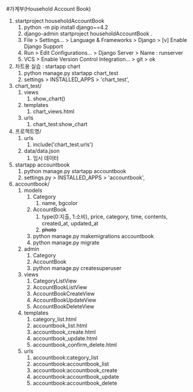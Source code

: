 #가계부(Household Account Book)
1. startproject householdAccountBook
   1. python -m pip install django~=4.2
   2. django-admin startproject householdAccountBook .
   3. File > Settings... > Language & Frameworks > Django > [v] Enable Django Support
   4. Run > Edit Configurations... > Django Server > Name : runserver
   5. VCS > Enable Version Control Integration... > git > ok
2. 차트용 실습 : startapp chart
   1. python manage.py startapp chart_test
   2. settings > INSTALLED_APPS > 'chart_test',
3. chart_test/
   1. views
      1. show_chart()
   2. templates
      1. chart_views.html
   3. urls
      1. chart_test:show_chart
4. 프로젝트명/
   1. urls
      1. include('chart_test.urls')
   2. data/data.json
      1. 임시 데이터
5. startapp accountbook
   1. python manage.py startapp accountbook
   2. settings.py > INSTALLED_APPS > 'accountbook',
6. accountbook/
   1. models
      1. Category
         1. name, bgcolor
      2. AccountBook
         1. type(0:지출, 1:소비), price, category, time, contents, created_at, updated_at
         2. ~~photo~~
      3. python manage.py makemigrations accountbook
      4. python manage.py migrate
   2. admin
      1. Category
      2. AccountBook
      3. python manage.py createsuperuser
   3. views 
      1. CategoryListView
      2. AccountBookListView
      3. AccountBookCreateView
      4. AccountBookUpdateView
      5. AccountBookDeleteView
   4. templates
      1. category_list.html
      2. accountbook_list.html
      3. accountbook_create.html
      4. accountbook_update.html
      5. accountbook_confirm_delete.html
   5. urls
      1. accountbook:category_list
      2. accountbook:accountbook_list
      3. accountbook:accountbook_create
      4. accountbook:accountbook_update
      5. accountbook:accountbook_delete